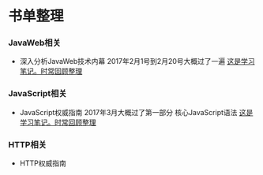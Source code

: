 # 书单整理 
### JavaWeb相关  
- 深入分析JavaWeb技术内幕 2017年2月1号到2月20号大概过了一遍 [这是学习笔记。时常回顾整理](https://github.com/Pirate5946/study/tree/master/JavaWeb)
### JavaScript相关
- JavaScript权威指南  2017年3月大概过了第一部分 核心JavaScript语法 [这是学习笔记。时常回顾整理](https://github.com/Pirate5946/study/tree/master/JavaScript)
### HTTP相关
- HTTP权威指南
